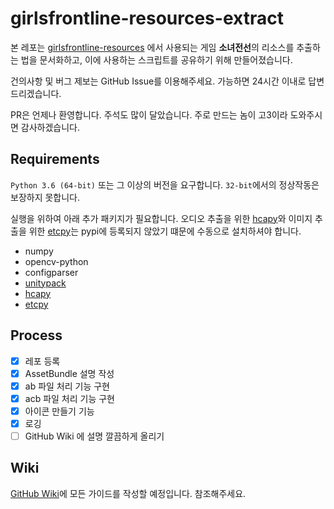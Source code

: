# girlsfrontline-resources-extract

본 레포는 [girlsfrontline-resources](https://github.com/36base/girlsfrontline-resources) 에서 사용되는 게임 **소녀전선**의 리소스를 추출하는 법을 문서화하고, 이에 사용하는 스크립트를 공유하기 위해 만들어졌습니다.

건의사항 및 버그 제보는 GitHub Issue를 이용해주세요. 가능하면 24시간 이내로 답변드리겠습니다.

PR은 언제나 환영합니다. 주석도 많이 달았습니다. 주로 만드는 놈이 고3이라 도와주시면 감사하겠습니다.

## Requirements

`Python 3.6 (64-bit)` 또는 그 이상의 버전을 요구합니다. `32-bit`에서의 정상작동은 보장하지 못합니다.

실행을 위하여 아래 추가 패키지가 필요합니다. 오디오 추출을 위한 [hcapy](https://github.com/krepe-suZette/hcapy)와 이미지 추출을 위한 [etcpy](https://github.com/krepe-suZette/etcpy)는 pypi에 등록되지 않았기 떄문에 수동으로 설치하셔야 합니다.
* numpy
* opencv-python
* configparser
* [unitypack](https://github.com/HearthSim/UnityPack)
* [hcapy](https://github.com/krepe-suZette/hcapy)
* [etcpy](https://github.com/krepe-suZette/etcpy)

## Process
- [x] 레포 등록
- [x] AssetBundle 설명 작성
- [x] ab 파일 처리 기능 구현
- [x] acb 파일 처리 기능 구현
- [x] 아이콘 만들기 기능
- [x] 로깅
- [ ] GitHub Wiki 에 설명 깔끔하게 올리기

## Wiki
[GitHub Wiki](/wiki)에 모든 가이드를 작성할 예정입니다. 참조해주세요.